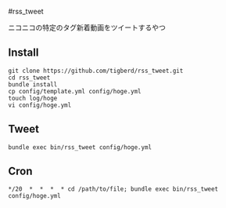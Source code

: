 #rss_tweet

ニコニコの特定のタグ新着動画をツイートするやつ

## Install

```
git clone https://github.com/tigberd/rss_tweet.git
cd rss_tweet
bundle install
cp config/template.yml config/hoge.yml
touch log/hoge
vi config/hoge.yml
```

## Tweet

```
bundle exec bin/rss_tweet config/hoge.yml
```

## Cron

```
*/20  *  *  *  * cd /path/to/file; bundle exec bin/rss_tweet config/hoge.yml
```
